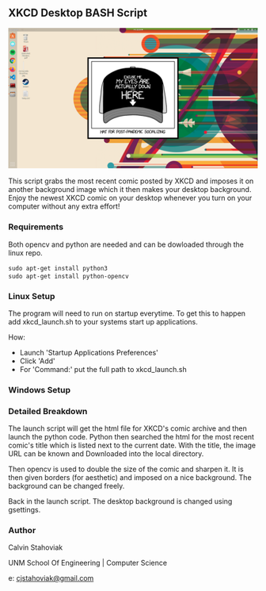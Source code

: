 ## XKCD Desktop BASH Script

![alt text](https://github.com/cjstahoviak/XKCD_Desktop/blob/master/example_image.png?raw=true)

This script grabs the most recent comic posted by XKCD and imposes it on 
another background image which it then makes your desktop background. Enjoy
the newest XKCD comic on your desktop whenever you turn on your computer 
without any extra effort!

### Requirements

Both opencv and python are needed and can be dowloaded through the linux repo.

```
sudo apt-get install python3
sudo apt-get install python-opencv
```

### Linux Setup

The program will need to run on startup everytime. To get this to happen add 
xkcd_launch.sh to your systems start up applications. 

How:
 * Launch 'Startup Applications Preferences'
 * Click 'Add'
 * For 'Command:' put the full path to xkcd_launch.sh

### Windows Setup


### Detailed Breakdown

The launch script will get the html file for XKCD's comic archive and then 
launch the python code. Python then searched the html for the most recent 
comic's title which is listed next to the current date. With the title,
the image URL can be known and Downloaded into the local directory.

Then opencv is used to double the size of the comic and sharpen it. It is
then given borders (for aesthetic) and imposed on a nice background. The
background can be changed freely.

Back in the launch script. The desktop background is changed using
gsettings.

### Author

Calvin Stahoviak

UNM School Of Engineering | Computer Science

e: cjstahoviak@gmail.com
